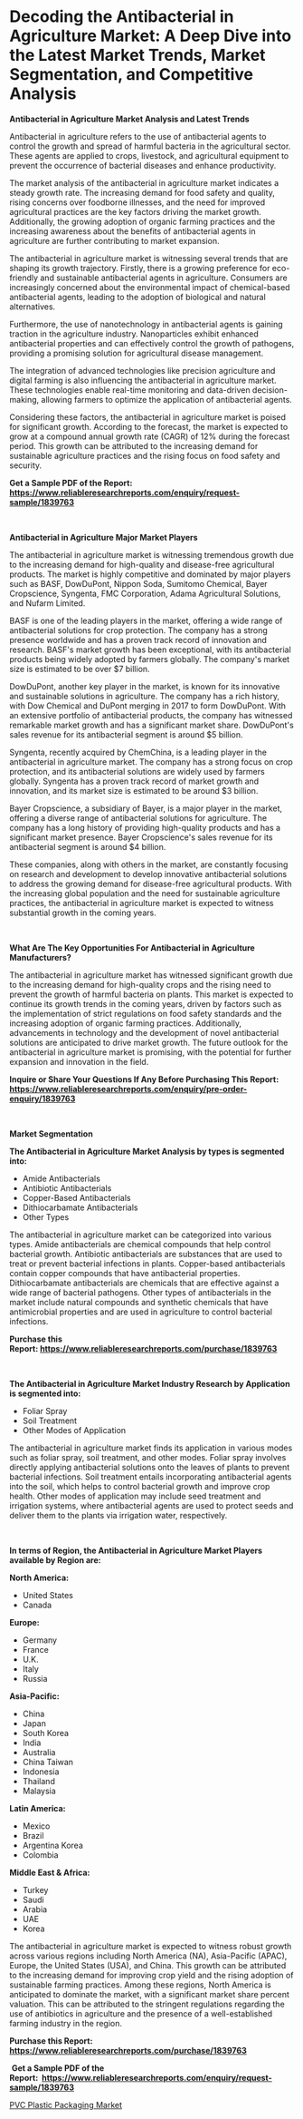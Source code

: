 <p><h1>Decoding the Antibacterial in Agriculture Market: A Deep Dive into the Latest Market Trends, Market Segmentation, and Competitive Analysis</h1></p><p><strong>Antibacterial in Agriculture Market Analysis and Latest Trends</strong></p>
<p><p>Antibacterial in agriculture refers to the use of antibacterial agents to control the growth and spread of harmful bacteria in the agricultural sector. These agents are applied to crops, livestock, and agricultural equipment to prevent the occurrence of bacterial diseases and enhance productivity.</p><p>The market analysis of the antibacterial in agriculture market indicates a steady growth rate. The increasing demand for food safety and quality, rising concerns over foodborne illnesses, and the need for improved agricultural practices are the key factors driving the market growth. Additionally, the growing adoption of organic farming practices and the increasing awareness about the benefits of antibacterial agents in agriculture are further contributing to market expansion.</p><p>The antibacterial in agriculture market is witnessing several trends that are shaping its growth trajectory. Firstly, there is a growing preference for eco-friendly and sustainable antibacterial agents in agriculture. Consumers are increasingly concerned about the environmental impact of chemical-based antibacterial agents, leading to the adoption of biological and natural alternatives.</p><p>Furthermore, the use of nanotechnology in antibacterial agents is gaining traction in the agriculture industry. Nanoparticles exhibit enhanced antibacterial properties and can effectively control the growth of pathogens, providing a promising solution for agricultural disease management.</p><p>The integration of advanced technologies like precision agriculture and digital farming is also influencing the antibacterial in agriculture market. These technologies enable real-time monitoring and data-driven decision-making, allowing farmers to optimize the application of antibacterial agents.</p><p>Considering these factors, the antibacterial in agriculture market is poised for significant growth. According to the forecast, the market is expected to grow at a compound annual growth rate (CAGR) of 12% during the forecast period. This growth can be attributed to the increasing demand for sustainable agriculture practices and the rising focus on food safety and security.</p></p>
<p><strong>Get a Sample PDF of the Report:&nbsp; <a href="https://www.reliableresearchreports.com/enquiry/request-sample/1839763">https://www.reliableresearchreports.com/enquiry/request-sample/1839763</a></strong></p>
<p>&nbsp;</p>
<p><strong>Antibacterial in Agriculture Major Market Players</strong></p>
<p><p>The antibacterial in agriculture market is witnessing tremendous growth due to the increasing demand for high-quality and disease-free agricultural products. The market is highly competitive and dominated by major players such as BASF, DowDuPont, Nippon Soda, Sumitomo Chemical, Bayer Cropscience, Syngenta, FMC Corporation, Adama Agricultural Solutions, and Nufarm Limited.</p><p>BASF is one of the leading players in the market, offering a wide range of antibacterial solutions for crop protection. The company has a strong presence worldwide and has a proven track record of innovation and research. BASF's market growth has been exceptional, with its antibacterial products being widely adopted by farmers globally. The company's market size is estimated to be over $7 billion.</p><p>DowDuPont, another key player in the market, is known for its innovative and sustainable solutions in agriculture. The company has a rich history, with Dow Chemical and DuPont merging in 2017 to form DowDuPont. With an extensive portfolio of antibacterial products, the company has witnessed remarkable market growth and has a significant market share. DowDuPont's sales revenue for its antibacterial segment is around $5 billion.</p><p>Syngenta, recently acquired by ChemChina, is a leading player in the antibacterial in agriculture market. The company has a strong focus on crop protection, and its antibacterial solutions are widely used by farmers globally. Syngenta has a proven track record of market growth and innovation, and its market size is estimated to be around $3 billion.</p><p>Bayer Cropscience, a subsidiary of Bayer, is a major player in the market, offering a diverse range of antibacterial solutions for agriculture. The company has a long history of providing high-quality products and has a significant market presence. Bayer Cropscience's sales revenue for its antibacterial segment is around $4 billion.</p><p>These companies, along with others in the market, are constantly focusing on research and development to develop innovative antibacterial solutions to address the growing demand for disease-free agricultural products. With the increasing global population and the need for sustainable agriculture practices, the antibacterial in agriculture market is expected to witness substantial growth in the coming years.</p></p>
<p>&nbsp;</p>
<p><strong>What Are The Key Opportunities For Antibacterial in Agriculture Manufacturers?</strong></p>
<p><p>The antibacterial in agriculture market has witnessed significant growth due to the increasing demand for high-quality crops and the rising need to prevent the growth of harmful bacteria on plants. This market is expected to continue its growth trends in the coming years, driven by factors such as the implementation of strict regulations on food safety standards and the increasing adoption of organic farming practices. Additionally, advancements in technology and the development of novel antibacterial solutions are anticipated to drive market growth. The future outlook for the antibacterial in agriculture market is promising, with the potential for further expansion and innovation in the field.</p></p>
<p><strong>Inquire or Share Your Questions If Any Before Purchasing This Report: <a href="https://www.reliableresearchreports.com/enquiry/pre-order-enquiry/1839763">https://www.reliableresearchreports.com/enquiry/pre-order-enquiry/1839763</a></strong></p>
<p>&nbsp;</p>
<p><strong>Market Segmentation</strong></p>
<p><strong>The Antibacterial in Agriculture Market Analysis by types is segmented into:</strong></p>
<p><ul><li>Amide Antibacterials</li><li>Antibiotic Antibacterials</li><li>Copper-Based Antibacterials</li><li>Dithiocarbamate Antibacterials</li><li>Other Types</li></ul></p>
<p><p>The antibacterial in agriculture market can be categorized into various types. Amide antibacterials are chemical compounds that help control bacterial growth. Antibiotic antibacterials are substances that are used to treat or prevent bacterial infections in plants. Copper-based antibacterials contain copper compounds that have antibacterial properties. Dithiocarbamate antibacterials are chemicals that are effective against a wide range of bacterial pathogens. Other types of antibacterials in the market include natural compounds and synthetic chemicals that have antimicrobial properties and are used in agriculture to control bacterial infections.</p></p>
<p><strong>Purchase this Report:&nbsp;<a href="https://www.reliableresearchreports.com/purchase/1839763">https://www.reliableresearchreports.com/purchase/1839763</a></strong></p>
<p>&nbsp;</p>
<p><strong>The Antibacterial in Agriculture Market Industry Research by Application is segmented into:</strong></p>
<p><ul><li>Foliar Spray</li><li>Soil Treatment</li><li>Other Modes of Application</li></ul></p>
<p><p>The antibacterial in agriculture market finds its application in various modes such as foliar spray, soil treatment, and other modes. Foliar spray involves directly applying antibacterial solutions onto the leaves of plants to prevent bacterial infections. Soil treatment entails incorporating antibacterial agents into the soil, which helps to control bacterial growth and improve crop health. Other modes of application may include seed treatment and irrigation systems, where antibacterial agents are used to protect seeds and deliver them to the plants via irrigation water, respectively.</p></p>
<p>&nbsp;</p>
<p><strong>In terms of Region, the Antibacterial in Agriculture Market Players available by Region are:</strong></p>
<p>
    <p> <strong> North America: </strong>
        <ul>
            <li>United States</li>
            <li>Canada</li>
        </ul>
        </p> 
    <p> <strong> Europe: </strong>
        <ul>
            <li>Germany</li>
            <li>France</li>
            <li>U.K.</li>
            <li>Italy</li>
            <li>Russia</li>
        </ul>
        </p> 
    <p> <strong> Asia-Pacific: </strong>
        <ul>
            <li>China</li>
            <li>Japan</li>
            <li>South Korea</li>
            <li>India</li>
            <li>Australia</li>
            <li>China Taiwan</li>
            <li>Indonesia</li>
            <li>Thailand</li>
            <li>Malaysia</li>
        </ul>
        </p> 
    <p> <strong> Latin America: </strong>
        <ul>
            <li>Mexico</li>
            <li>Brazil</li>
            <li>Argentina Korea</li>
            <li>Colombia</li>
        </ul>
        </p> 
    <p> <strong> Middle East & Africa: </strong>
        <ul>
            <li>Turkey</li>
            <li>Saudi</li>
            <li>Arabia</li>
            <li>UAE</li>
            <li>Korea</li>
        </ul>
    </p>
    </p>
<p><p>The antibacterial in agriculture market is expected to witness robust growth across various regions including North America (NA), Asia-Pacific (APAC), Europe, the United States (USA), and China. This growth can be attributed to the increasing demand for improving crop yield and the rising adoption of sustainable farming practices. Among these regions, North America is anticipated to dominate the market, with a significant market share percent valuation. This can be attributed to the stringent regulations regarding the use of antibiotics in agriculture and the presence of a well-established farming industry in the region.</p></p>
<p><strong>Purchase this Report: <a href="https://www.reliableresearchreports.com/purchase/1839763">https://www.reliableresearchreports.com/purchase/1839763</a></strong></p>
<p>&nbsp;<strong>Get a Sample PDF of the Report:&nbsp;&nbsp;<a href="https://www.reliableresearchreports.com/enquiry/request-sample/1839763">https://www.reliableresearchreports.com/enquiry/request-sample/1839763</a></strong></p>
<p><strong></strong></p>
<p><p><a href="https://medium.com/@prakrishnarp23/pvc-plastic-packaging-market-analysis-its-cagr-market-segmentation-and-global-industry-overview-6d3ae7857f3c">PVC Plastic Packaging Market</a></p></p>